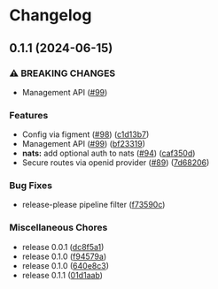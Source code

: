 # Changelog

## 0.1.1 (2024-06-15)


### ⚠ BREAKING CHANGES

* Management API ([#99](https://github.com/hansetag/iceberg-catalog/issues/99))

### Features

* Config via figment ([#98](https://github.com/hansetag/iceberg-catalog/issues/98)) ([c1d13b7](https://github.com/hansetag/iceberg-catalog/commit/c1d13b7b00b548c450b6e25b60dcbb0364e7af84))
* Management API ([#99](https://github.com/hansetag/iceberg-catalog/issues/99)) ([bf23319](https://github.com/hansetag/iceberg-catalog/commit/bf233198e22c75d476fc7531834757127a2804ba))
* **nats:** add optional auth to nats ([#94](https://github.com/hansetag/iceberg-catalog/issues/94)) ([caf350d](https://github.com/hansetag/iceberg-catalog/commit/caf350d566acf9a451f12630d52831ad97c58f65))
* Secure routes via openid provider ([#89](https://github.com/hansetag/iceberg-catalog/issues/89)) ([7d68206](https://github.com/hansetag/iceberg-catalog/commit/7d6820602d963e0da0a7a60e58e52cc427adca50))


### Bug Fixes

* release-please pipeline filter ([f73590c](https://github.com/hansetag/iceberg-catalog/commit/f73590cf187d8efdaf0ba4e96828285a0386d13b))


### Miscellaneous Chores

* release 0.0.1 ([dc8f5a1](https://github.com/hansetag/iceberg-catalog/commit/dc8f5a148938930346de43c3223eb7332ef34e5f))
* release 0.1.0 ([f94579a](https://github.com/hansetag/iceberg-catalog/commit/f94579a2232b780c98fa2061c967b76a78a24c35))
* release 0.1.0 ([640e8c3](https://github.com/hansetag/iceberg-catalog/commit/640e8c3462ee2c7e8c8bdf223f13f2320c56a61a))
* release 0.1.1 ([01d1aab](https://github.com/hansetag/iceberg-catalog/commit/01d1aabc52b33d0969f5cda4eb9a72130ac08d68))
